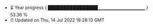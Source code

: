 - ⏳ Year progress { ████████████████▁▁▁▁▁▁▁▁▁▁▁▁▁▁ } 53.36 %
- ⏰ Updated on Thu, 14 Jul 2022 18:28:13 GMT

